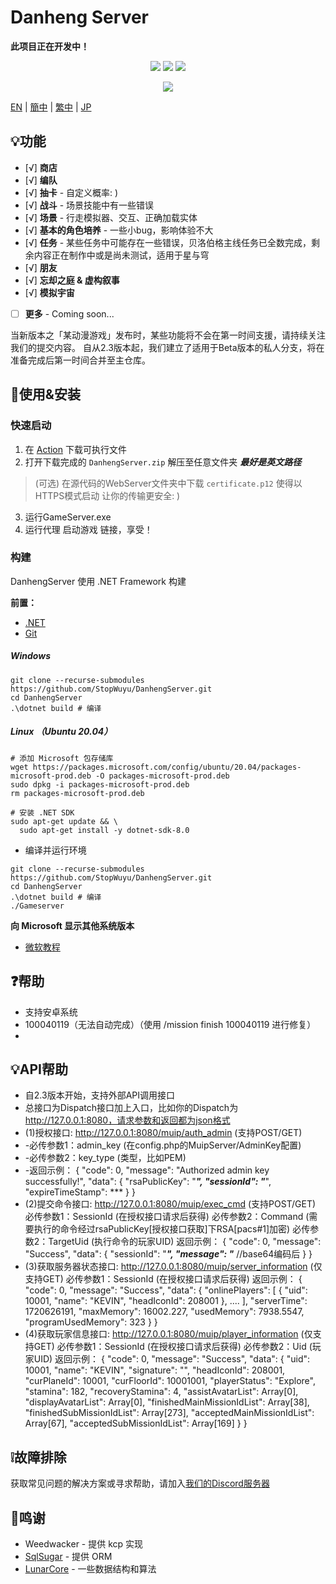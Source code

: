 # Danheng Server

**__此项目正在开发中！__**

<p align="center">
<a href="https://visualstudio.com"><img src="https://img.shields.io/badge/Visual%20Studio-000000.svg?style=for-the-badge&logo=visual-studio&logoColor=white" /></a>
<a href="https://dotnet.microsoft.com/"><img src="https://img.shields.io/badge/.NET-000000.svg?style=for-the-badge&logo=.NET&logoColor=white" /></a>
<a href="https://www.gnu.org/"><img src="https://img.shields.io/badge/GNU-000000.svg?style=for-the-badge&logo=GNU&logoColor=white" /></a>
</p>
<p align="center">
  <a href="https://discord.gg/xRtZsmHBVj"><img src="https://img.shields.io/badge/Discord%20Server-000000.svg?style=for-the-badge&logo=Discord&logoColor=white" /></a>
</p>

[EN](../README.md) | [簡中](README_zh-CN.md) | [繁中](README_zh-CN.md) | [JP](README_ja-JP.md)

## 💡功能

- [√] **商店**
- [√] **编队**
- [√] **抽卡** - 自定义概率: )
- [√] **战斗** - 场景技能中有一些错误
- [√] **场景** - 行走模拟器、交互、正确加载实体
- [√] **基本的角色培养** - 一些小bug，影响体验不大
- [√] **任务** - 某些任务中可能存在一些错误，贝洛伯格主线任务已全数完成，剩余内容正在制作中或是尚未测试，适用于星与穹
- [√] **朋友**
- [√] **忘却之庭 & 虚构叙事**
- [√] **模拟宇宙**

- [ ] **更多**  - Coming soon...

当新版本之「某动漫游戏」发布时，某些功能将不会在第一时间支援，请持续关注我们的提交内容。 自从2.3版本起，我们建立了适用于Beta版本的私人分支，将在准备完成后第一时间合并至主仓库。

## 🍗使用&安装

### 快速启动

1. 在 [Action](https://github.com/StopWuyu/DanhengServer/actions) 下载可执行文件
2. 打开下载完成的 `DanhengServer.zip` 解压至任意文件夹 __*最好是英文路径*__

> (可选) 在源代码的WebServer文件夹中下载 `certificate.p12` 使得以HTTPS模式启动 让你的传输更安全: )

3. 运行GameServer.exe
4. 运行代理 启动游戏 链接，享受！

### 构建

DanhengServer 使用 .NET Framework 构建

**前置：**

- [.NET](https://dotnet.microsoft.com/)
- [Git](https://git-scm.com/downloads)

##### Windows

```shell
git clone --recurse-submodules https://github.com/StopWuyu/DanhengServer.git
cd DanhengServer
.\dotnet build # 编译
```
##### Linux （Ubuntu 20.04）
```shell
# 添加 Microsoft 包存储库
wget https://packages.microsoft.com/config/ubuntu/20.04/packages-microsoft-prod.deb -O packages-microsoft-prod.deb
sudo dpkg -i packages-microsoft-prod.deb
rm packages-microsoft-prod.deb

# 安装 .NET SDK
sudo apt-get update && \
  sudo apt-get install -y dotnet-sdk-8.0
```

- 编译并运行环境
```shell
git clone --recurse-submodules https://github.com/StopWuyu/DanhengServer.git
cd DanhengServer
.\dotnet build # 编译
./Gameserver
```
**向 Microsoft 显示其他系统版本**
- [微软教程](https://dotnet.microsoft.com/zh-cn/download/dotnet/thank-you/sdk-8.0.204-linux-x64-binaries)

## ❓帮助

- 支持安卓系统
- 100040119（无法自动完成）（使用 /mission finish 100040119 进行修复）
- 
## 💡API帮助

- 自2.3版本开始，支持外部API调用接口
- 总接口为Dispatch接口加上入口，比如你的Dispatch为 http://127.0.0.1:8080，请求参数和返回都为json格式
- (1)授权接口: http://127.0.0.1:8080/muip/auth_admin (支持POST/GET)
 - -必传参数1：admin_key (在config.php的MuipServer/AdminKey配置)
 - -必传参数2：key_type (类型，比如PEM)
- -返回示例：
  {
    "code": 0,
    "message": "Authorized admin key successfully!",
    "data": {
        "rsaPublicKey": "***",
        "sessionId": "***",
        "expireTimeStamp": ***
    }
  }
- (2)提交命令接口: http://127.0.0.1:8080/muip/exec_cmd (支持POST/GET)
  必传参数1：SessionId (在授权接口请求后获得)
  必传参数2：Command (需要执行的命令经过rsaPublicKey[授权接口获取]下RSA[pacs#1]加密)
  必传参数2：TargetUid (执行命令的玩家UID)
  返回示例：
  {
    "code": 0,
    "message": "Success",
    "data": {
        "sessionId": "***",
        "message": "*** //base64编码后
    }
  }
- (3)获取服务器状态接口: http://127.0.0.1:8080/muip/server_information (仅支持GET)
  必传参数1：SessionId (在授权接口请求后获得)
  返回示例：
  {
    "code": 0,
    "message": "Success",
    "data": {
        "onlinePlayers": [
            {
                "uid": 10001,
                "name": "KEVIN",
                "headIconId": 208001
            },
            ....
        ],
        "serverTime": 1720626191,
        "maxMemory": 16002.227,
        "usedMemory": 7938.5547,
        "programUsedMemory": 323
    }
}
- (4)获取玩家信息接口: http://127.0.0.1:8080/muip/player_information (仅支持GET)
  必传参数1：SessionId (在授权接口请求后获得)
  必传参数2：Uid (玩家UID)
  返回示例：
  {
    "code": 0,
    "message": "Success",
    "data": {
        "uid": 10001,
        "name": "KEVIN",
        "signature": "",
        "headIconId": 208001,
        "curPlaneId": 10001,
        "curFloorId": 10001001,
        "playerStatus": "Explore",
        "stamina": 182,
        "recoveryStamina": 4,
        "assistAvatarList": Array[0],
        "displayAvatarList": Array[0],
        "finishedMainMissionIdList": Array[38],
        "finishedSubMissionIdList": Array[273],
        "acceptedMainMissionIdList": Array[67],
        "acceptedSubMissionIdList": Array[169]
    }
}

## ❕️故障排除

获取常见问题的解决方案或寻求帮助，请加入[我们的Discord服务器](https://discord.gg/xRtZsmHBVj)

## 🙌鸣谢

- Weedwacker - 提供 kcp 实现
- [SqlSugar](https://github.com/donet5/SqlSugar) - 提供 ORM
- [LunarCore](https://github.com/Melledy/LunarCore) - 一些数据结构和算法

